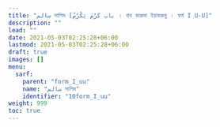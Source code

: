 ```yaml
---
title: "سالم সালিম [باب كَرُمَ يَكْرُمُ । বাব কারুমা ইয়াকরুমু । ফর্ম I U-U]"
description: ""
lead: ""
date: 2021-05-03T02:25:28+06:00
lastmod: 2021-05-03T02:25:28+06:00
draft: true
images: []
menu: 
  sarf:
    parent: "form_I_uu"
    name: "سالم সালিম"
    identifier: "10form_I_uu"
weight: 999
toc: true
---
```



